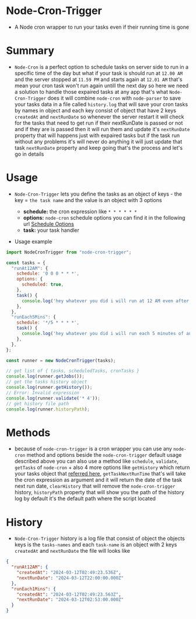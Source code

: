# Node-Cron-Trigger
- A Node cron wrapper to run your tasks even if their running time is gone

# Summary
- `Node-Cron` is a perfect option to schedule tasks on server side to run in a specific time of the day but what if your task is should run at `12.00 AM` and the server stopped at `11.59 PM` and starts again at `12.01 AM` that's mean your cron task won't run again untill the next day so here we need a solution to handle those expaired tasks at any app that's what `Node-Cron-Trigger` does it will combine `node-cron` with `node-parser` to save your tasks data in a file called `history.log` that will save your cron tasks by names in object and each key consist of object that have 2 keys `createdAt` and `nextRunDate` so whenever the server restart it will check for the tasks that need to get run if their nextRunDate is passed or not and if they are is passed then it will run them and update it's `nextRunDate` property that will happens just with expaired tasks but if the task run without any problems it's will never do anything it will just update that task `nextRunDate` property and keep going that's the process and let's go in details

# Usage

- `Node-Cron-Trigger` lets you define the tasks as an object of keys - the key = `the task name` and the value is an object with 3 options
  * __schedule:__ the cron expression like `* * * * * *`
  * __options:__ `node-cron` schedule options you can find it in the following url [Schedule Options](https://github.com/node-cron/node-cron?tab=readme-ov-file#options)
  * __task:__ your task handler

- Usage example
``` javascript
import NodeCronTrigger from "node-cron-trigger";

const tasks = {
  "runAt12AM": {
    schedule: '0 0 0 * * *',
    options: {
      scheduled: true,
    },
    task() {
      console.log('hey whatever you did i will run at 12 AM even after restarting the server');
    },
  },
  "runEach5Mins": {
    schedule: '*/5 * * * *',
    task() {
      console.log('hey whatever you did i will run each 5 minutes of any hour even after restarting the server');
    },
  },
};

const runner = new NodeCronTrigger(tasks);

// get list of { tasks, scheduledTasks, cronTasks }
console.log(runner.getJobs());
// get the tasks history object
console.log(runner.getHistory());
// Error: Invalid expression
console.log(runner.validate('* 4'));
// get history file path
console.log(runner.historyPath);
```

# Methods

- because of `node-cron-trigger` is a cron wrapper you can use any `node-cron` method and options beside the `node-cron-trigger` default usage described above you can also use a method like `schedule`, `validate`, `getTasks` of `node-cron` + also 4 more options like `getHistory` which return your tasks object that [referred here](#history), `getTaskNextRunTime` that's will take the cron expression as argument and it will return the date of the task next run date, `clearHistory` that will remove the `node-cron-trigger` history, `historyPath` property that will show you the path of the history log by default it's the default path where the script located

# History 

- `Node-Cron-Trigger` history is a log file that consist of object the objects keys is the `tasks-names` and each `task-name` is an object with 2 keys `createdAt` and `nextRunDate` the file will looks like 


``` json
{
  "runAt12AM": {
    "createdAt": "2024-03-12T02:49:23.536Z",
    "nextRunDate": "2024-03-12T22:00:00.000Z"
  },
  "runEach1Mins": {
    "createdAt": "2024-03-12T02:49:23.563Z",
    "nextRunDate": "2024-03-12T02:53:00.000Z"
  }
}
```